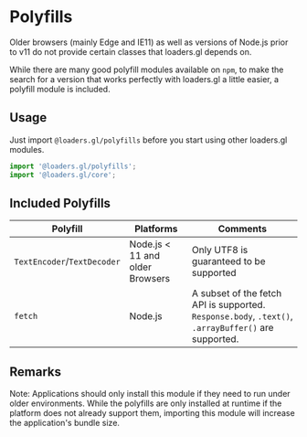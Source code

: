 # Polyfills

Older browsers (mainly Edge and IE11) as well as versions of Node.js prior to v11 do not provide certain classes that loaders.gl depends on.

While there are many good polyfill modules available on `npm`, to make the search for a version that works perfectly with loaders.gl a little easier, a polyfill module is included.

## Usage

Just import `@loaders.gl/polyfills` before you start using other loaders.gl modules.

```js
import '@loaders.gl/polyfills';
import '@loaders.gl/core';
```

## Included Polyfills

| Polyfill  | Platforms | Comments |
| ---       | ---       | ---      |
| `TextEncoder`/`TextDecoder` | Node.js < 11 and older Browsers | Only UTF8 is guaranteed to be supported |
| `fetch` | Node.js  | A subset of the fetch API is supported. `Response.body`, `.text()`, `.arrayBuffer()` are supported. |


## Remarks

Note: Applications should only install this module if they need to run under older environments. While the polyfills are only installed at runtime if the platform does not already support them, importing this module will increase the application's bundle size.
